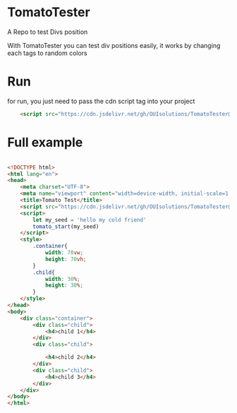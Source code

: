 # TomatoTester
A Repo to test Divs position

With TomatoTester you can test div positions easily,
it works by changing each tags to random colors 

# Run 
for run, you just need to pass the cdn script tag into your project 
```html
    <script src="https://cdn.jsdelivr.net/gh/OUIsolutions/TomatoTester@main/versions/tomato_testter1.js"></script>
```

# Full example

```html

<!DOCTYPE html>
<html lang="en">
<head>
    <meta charset="UTF-8">
    <meta name="viewport" content="width=device-width, initial-scale=1.0">
    <title>Tomato Test</title>
    <script src="https://cdn.jsdelivr.net/gh/OUIsolutions/TomatoTester@main/versions/tomato_testter0.9.js"></script>
    <script>
        let my_seed = 'hello my cold friend'
        tomato_start(my_seed)
    </script>
    <style>
        .container{
            width: 70vw;
            height: 70vh;
        }
        .child{
            width: 30%;
            height: 30%;
        }
    </style>
</head>
<body>
    <div class="container">
        <div class="child">
            <h4>child 1</h4>
        </div>
        <div class="child">

            <h4>child 2</h4>
        </div>
        <div class="child">
            <h4>child 3</h4>
        </div>
    </div>
</body>
</html>

```
